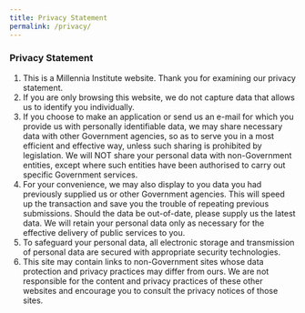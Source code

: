 ```yaml
---
title: Privacy Statement
permalink: /privacy/
---
```

### **Privacy Statement**

<ol>
<li>This is a Millennia Institute website. Thank you for examining our privacy statement.  
</li>
<li>
If you are only browsing this website, we do not capture data that allows us to identify you individually.  
</li>
<li>
If you choose to make an application or send us an e-mail for which you provide us with personally identifiable data, we may share necessary data with other Government agencies, so as to serve you in a most efficient and effective way, unless such sharing is prohibited by legislation. We will NOT share your personal data with non-Government entities, except where such entities have been authorised to carry out specific Government services.  
</li>
<li>
For your convenience, we may also display to you data you had previously supplied us or other Government agencies. This will speed up the transaction and save you the trouble of repeating previous submissions. Should the data be out-of-date, please supply us the latest data. We will retain your personal data only as necessary for the effective delivery of public services to you.  
</li>
<li>
To safeguard your personal data, all electronic storage and transmission of personal data are secured with appropriate security technologies.  
</li>
<li>
This site may contain links to non-Government sites whose data protection and privacy practices may differ from ours. We are not responsible for the content and privacy practices of these other websites and encourage you to consult the privacy notices of those sites.
</li>
</ol>
